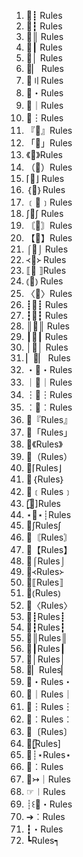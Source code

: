 1. 📜┋ Rules
2. 📜┇ Rules
3. 📜║ Rules
4. 📜┃ Rules
5. 📜│ Rules
6. 📜▏ Rules
7. 📜〢Rules
8. 📜・Rules
9. 📜｜Rules
10. 📜︙Rules
11. 『📜』Rules
12. 「📜」Rules
13. 《📜》Rules
14. （📜）Rules
15. ⌈📜⌋ Rules
16. ｛📜｝Rules
17. ﹝📜﹞Rules
18. ∫📜∫ Rules
19. 〘📜〙Rules
20. 【📜】Rules
21. ⌠📜⌡ Rules
22. ᚜📜᚛ Rules
23. ⟦📜 ⟧Rules
24. ⦅📜⦆ Rules
25. 〈📜〉Rules
26. ┋📜┋ Rules
27. ┇📜┇ Rules
28. ║📜║ Rules
29. ┃📜┃ Rules
30. │📜│ Rules
31. ▏📜▏ Rules
32. ・📜・Rules
33. ｜📜｜Rules
34. ︙📜︙Rules
35. ︰📜︰Rules
36. 📜『Rules』
37. 📜「Rules」
38. 📜《Rules》
39. 📜（Rules）
40. 📜⌈Rules⌋
41. 📜｛Rules｝
42. 📜﹝Rules﹞
43. [̲̅📜]Rules
44. ⋆📜⋆┊Rules
45. 📜∫Rules∫
46. 📜〘Rules〙
47. 📜【Rules】
48. 📜⌠Rules⌡
49. 📜᚜Rules᚛
50. 📜⟦Rules⟧
51. 📜⦅Rules⦆
52. 📜〈Rules〉
53. 📜┋Rules┋
54. 📜┇Rules┇
55. 📜║Rules║
56. 📜┃Rules┃
57. 📜│Rules│
58. 📜▏Rules▏
59. 📜・Rules・
60. 📜｜Rules｜
61. 📜︙Rules︙
62. 📜︰Rules︰
63. 📜〔Rules〕
64. 📜[̲̅Rules]
65. 📜┊⋆Rules⋆
66. 📜︰Rules
67. 📜↣｜Rules
68. ☞︱Rules
69. ┊꒰📜・Rules
70. ➔︰Rules
71. ┇・Rules
72. ┗Rules┑
